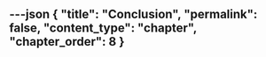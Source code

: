 ---json
{
  "title": "Conclusion",
  "permalink": false,
  "content_type": "chapter",
  "chapter_order": 8
}
---